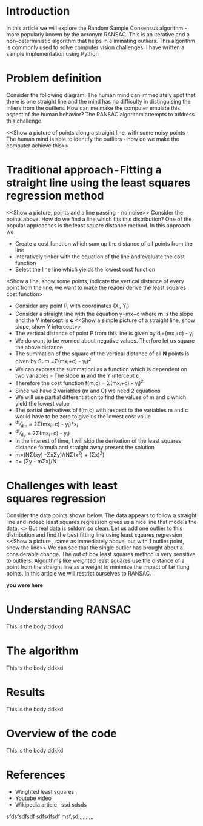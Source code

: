 ﻿# Introduction
In this article we will explore the Random Sample Consensus algorithm - more popularly known by the acronym RANSAC. This is an iterative and a non-deterministic algorithm that helps in eliminating outliers. This algorithm is commonly used  to solve computer vision challenges. I have written a sample implementation using Python

# Problem definition
Consider the following diagram. The human mind can immediately spot that there is one straight line and the mind has no difficulty in distinguising the inliers from the outliers. How can me make the computer emulate this aspect of the human behavior? The RANSAC algorithm attempts to address this challenge.

<<Show a picture of points along a straight line, with some noisy points - The human mind is able to identify the outliers - how do we make the computer achieve this>>

# Traditional approach - Fitting a straight line using the least squares regression method
<<Show a picture, points and a line passing - no noise>>
Consider the points above. How do we find a line which fits this distribution? One of the popular approaches is the least square distance method. In this approach we 

- Create a cost function which sum up the distance of all points from the line
- Interatively tinker with the equation of the line and evaluate the cost function
- Select the line line which yields the lowest cost function

<Show a line, show some points, indicate the vertical distance of every point from the line, we want to make the reader derive the least squares cost function> 

- Consider any point P<sub>i</sub> with coordinates (X<sub>i</sub>, Y<sub>i</sub>)
- Consider a straight line with the equation y=mx+c where  **m** is the slope and the Y intercept is **c** 
<<Show a simple picture of a straight line, show slope, show Y intercept>>
- The vertical distance of point P from this line is given by  d<sub>i</sub>=(mx<sub>i</sub>+c) - y<sub>i</sub>
- We do want to be worried about negative values. Therfore let us square the above distance
- The summation of the square of the vertical distance of all **N** points is given by Sum =&Sigma;(mx<sub>i</sub>+c) - y<sub>i</sub>)<sup>2</sup>
- We can express the summationi as a function which is dependent on two variables - The slope **m** and the Y intercept **c**
- Therefore the cost function f(m,c) = &Sigma;(mx<sub>i</sub>+c) - y<sub>i</sub>)<sup>2</sup>
- Since we have 2 variables (m and C) we need 2 equations
- We will use partial differentiation to find the values of m and c which yield the lowest value
- The partial derivatives of f(m,c) with respect to the variables m and c would have to be zero to give us the lowest cost value
- <sup>df</sup>&frasl;<sub>dm</sub> = 2&Sigma;(mx<sub>i</sub>+c) - y<sub>i</sub>)*x<sub>i</sub>
- <sup>df</sup>&frasl;<sub>dc</sub> = 2&Sigma;(mx<sub>i</sub>+c) - y<sub>i</sub>)
- In the interest of time, I will skip the derivation of the least squares distance formula and straight away present the solution
- m=(N&Sigma;(xy) -&Sigma;x&Sigma;y)/(N&Sigma;(x<sup>2</sup>) + (&Sigma;x)<sup>2</sup>)
- c= (&Sigma;y - m&Sigma;x)/N

# Challenges with least squares regression 
Consider the data points shown below. The data appears to follow a straight line and indeed least squares regression gives us a nice line that models the data.
<<Show a pic with some points and a nicely fit line>>
But real data is seldom so clean. Let us add one outlier to this distribution and find the best fitting line using least squares regression
<<Show a picture , same as immediately above, but with 1 outlier point, show the line>>
We can see that the single outlier has brought about a considerable change. The out of box least squares method is very sensitive to outliers. Algorithms like weighted least squares use the distance of a point from the straight line as a weight to minimize the impact of far flung points. In this article we will restrict ourselves to RANSAC.

**you were here**


# Understanding RANSAC
This is the body ddkkd

# The algorithm
This is the body ddkkd

# Results
This is the body ddkkd

# Overview of the code
This is the body ddkkd

# References
- Weighted least squares 
- Youtube video
- Wikipedia article
 
ssd
sdsds


sfdsfsdfsdf
sdfsdfsdf msf,sd,,,,,,,,,,